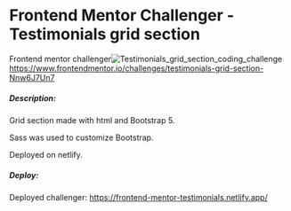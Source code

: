 # Frontend Mentor Challenger - Testimonials grid section

Frontend mentor challenger![Testimonials_grid_section_coding_challenge](./images/Testimonials_grid_section_coding_challenge.png)
https://www.frontendmentor.io/challenges/testimonials-grid-section-Nnw6J7Un7

##### Description:
Grid section made with html and Bootstrap 5. 

Sass was used to customize Bootstrap.

Deployed on netlify.

##### Deploy:
Deployed challenger: https://frontend-mentor-testimonials.netlify.app/
